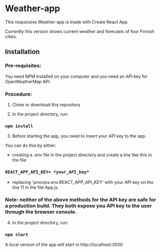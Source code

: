 # Weather-app

This responsive Weather-app is made with Create React App.

Currently this version shows current weather and forecasts of four Finnish cities.

## Installation

### Pre-requisites:

You need NPM installed on your computer and you need an API key for OpenWeatherMap API.

### Procedure:

1. Clone or download this repository

2. In the project directory, run:

### `npm install`

3. Before starting the app, you need to insert your API key to the app.

You can do this by either:

- creating a .env file in the project directory and create a line like this in the file:

### `REACT_APP_API_KEY= *your_API_key*`

- replacing 'process.env.REACT_APP_API_KEY' with your API key on the line 11 in the file App.js.

### Note: neither of the above methods for the API key are safe for a production build. They both expose you API key to the user through the browser console.

4. In the project directory, run:

### `npm start`

A local version of the app will start in http://localhost:3000
